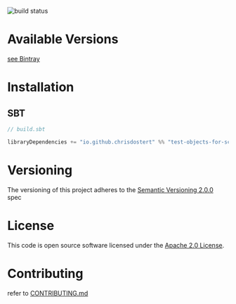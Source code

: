 ![build status](https://travis-ci.org/chrisdostert/test-objects-for-scala.svg?branch=master)

# Available Versions
[see Bintray](https://bintray.com/chrisdostert/maven/test-objects-for-scala)

# Installation

## SBT

```SCALA
// build.sbt

libraryDependencies += "io.github.chrisdostert" %% "test-objects-for-scala" % testObjectsForScalaVersion

```

# Versioning

The versioning of this project adheres to the [Semantic Versioning 2.0.0](http://semver.org/spec/v2.0.0.html) spec

# License

This code is open source software licensed under the [Apache 2.0 License](http://www.apache.org/licenses/LICENSE-2.0).

# Contributing

refer to [CONTRIBUTING.md](CONTRIBUTING.md)
